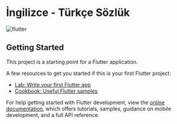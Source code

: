 # İngilizce - Türkçe Sözlük

<img src="https://media0.giphy.com/media/0jvupIdo5Gzr3tIyjo/giphy.gif?cid=790b7611b5917a8529d590fe64b016b1f76370043a6f37f7&rid=giphy.gif&ct=g" alt="flutter">

## Getting Started

This project is a starting point for a Flutter application.

A few resources to get you started if this is your first Flutter project:

- [Lab: Write your first Flutter app](https://docs.flutter.dev/get-started/codelab)
- [Cookbook: Useful Flutter samples](https://docs.flutter.dev/cookbook)

For help getting started with Flutter development, view the
[online documentation](https://docs.flutter.dev/), which offers tutorials,
samples, guidance on mobile development, and a full API reference.
